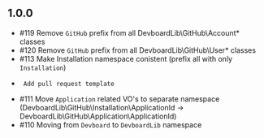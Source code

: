 
1.0.0
-----

 * #119 Remove `GitHub` prefix from all DevboardLib\GitHub\Account\* classes
 * #120 Remove `GitHub` prefix from all DevboardLib\GitHub\User\* classes
 * #113 Make Installation namespace conistent (prefix all with only `Installation`)
 *      Add pull request template
 * #111 Move `Application` related VO's to separate namespace (DevboardLib\GitHub\Installation\ApplicationId -> DevboardLib\GitHub\Application\ApplicationId)
 * #110 Moving from `Devboard` to `DevboardLib` namespace

